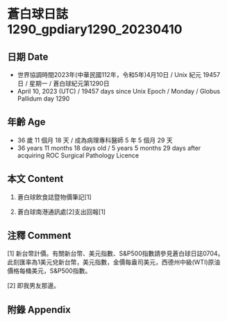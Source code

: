 [_metadata_:encoding]: - "utf-8"
[_metadata_:language]: - "zh-Hant-TW"
[_metadata_:fileformat]: - "markdown"
[_metadata_:MIME_type]: - "text/plain"
[_metadata_:markdown_version]: - "commonmark version 0.30"
[_metadata_:markdown_spec]: - "https://spec.commonmark.org/0.30/"

# 蒼白球日誌1290_gpdiary1290_20230410 #

## 日期 Date ##

* 世界協調時間2023年(中華民國112年，令和5年)4月10日 / Unix 紀元 19457 日 / 星期一 / 蒼白球紀元第1290日
* April 10, 2023 (UTC) / 19457 days since Unix Epoch / Monday / Globus Pallidum day 1290

## 年齡 Age ##

* 36 歲 11 個月 18 天 / 成為病理專科醫師 5 年 5 個月 29 天
* 36 years 11 months 18 days old / 5 years 5 months 29 days after acquiring ROC Surgical Pathology Licence

## 本文 Content ##

1. 蒼白球飲食誌暨物價筆記[1]

    
2. 蒼白球南港通訊處[2]支出回報[1]

    

## 注釋 Comment ##

[1] 新台幣計價。有關新台幣、美元指數、S&P500指數請參見蒼白球日誌0704。此刻匯率為1美元兌新台幣，美元指數，金價每盎司美元，西德州中級(WTI)原油價格每桶美元，S&P500指數。


[2] 即我男友那邊。



## 附錄 Appendix ##

